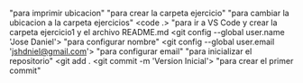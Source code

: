 <pwd> "para imprimir ubicacion"
<cd Documents>
<mkdir ejercicios> "para crear la carpeta ejercicio"
<cd ejercicios> "para cambiar la ubicacion a la carpeta ejercicios"
<code .> "para ir a VS Code y crear la carpeta ejercicio1 y el archivo README.md
<git config --global user.name 'Jose Daniel'> "para configurar nombre"
<git config --global user.email 'jshdniel@gmail.com'> "para configurar email"
<git init> "para inicializar el repositorio"
<git add .
<git commit -m 'Version Inicial'> "para crear el primer commit"